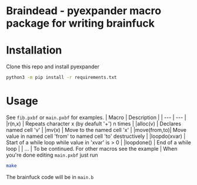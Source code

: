 # Braindead - pyexpander macro package for writing brainfuck
# Installation
Clone this repo and install pyexpander
```bash
python3 -m pip install -r requirements.txt
```
# Usage
See `fib.pxbf` or `main.pxbf` for examples. 
| Macro       | Description                                                         |
| ---         | ---                                                                 |
|r(n,x)       | Repeats character x (by deafult '+') n times                        |
|alloc(v)     | Declares named cell 'v'                                             |
|mv(x)        | Move to the named cell 'x'                                          |
|move(from,to)| Move value in named cell 'from' to named cell 'to' destructively    |
|loopdo(xvar) | Start of a while loop while value in 'xvar' is > 0                  |
|loopdone()   | End of a while loop                                                 |
| ...         | To be continued. For other macros see the example                   |
When you're done editing `main.pxbf` just run
```bash
make
```
The brainfuck code will be in `main.b`
